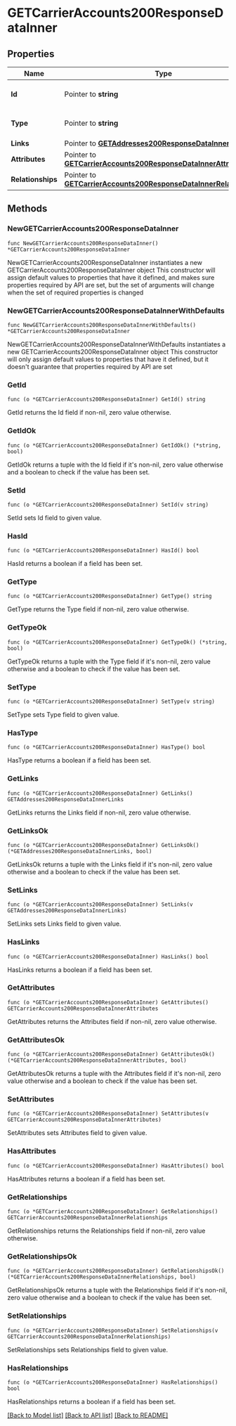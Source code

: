 # GETCarrierAccounts200ResponseDataInner

## Properties

Name | Type | Description | Notes
------------ | ------------- | ------------- | -------------
**Id** | Pointer to **string** | The resource&#39;s id | [optional] 
**Type** | Pointer to **string** | The resource&#39;s type | [optional] [default to "carrier_accounts"]
**Links** | Pointer to [**GETAddresses200ResponseDataInnerLinks**](GETAddresses200ResponseDataInnerLinks.md) |  | [optional] 
**Attributes** | Pointer to [**GETCarrierAccounts200ResponseDataInnerAttributes**](GETCarrierAccounts200ResponseDataInnerAttributes.md) |  | [optional] 
**Relationships** | Pointer to [**GETCarrierAccounts200ResponseDataInnerRelationships**](GETCarrierAccounts200ResponseDataInnerRelationships.md) |  | [optional] 

## Methods

### NewGETCarrierAccounts200ResponseDataInner

`func NewGETCarrierAccounts200ResponseDataInner() *GETCarrierAccounts200ResponseDataInner`

NewGETCarrierAccounts200ResponseDataInner instantiates a new GETCarrierAccounts200ResponseDataInner object
This constructor will assign default values to properties that have it defined,
and makes sure properties required by API are set, but the set of arguments
will change when the set of required properties is changed

### NewGETCarrierAccounts200ResponseDataInnerWithDefaults

`func NewGETCarrierAccounts200ResponseDataInnerWithDefaults() *GETCarrierAccounts200ResponseDataInner`

NewGETCarrierAccounts200ResponseDataInnerWithDefaults instantiates a new GETCarrierAccounts200ResponseDataInner object
This constructor will only assign default values to properties that have it defined,
but it doesn't guarantee that properties required by API are set

### GetId

`func (o *GETCarrierAccounts200ResponseDataInner) GetId() string`

GetId returns the Id field if non-nil, zero value otherwise.

### GetIdOk

`func (o *GETCarrierAccounts200ResponseDataInner) GetIdOk() (*string, bool)`

GetIdOk returns a tuple with the Id field if it's non-nil, zero value otherwise
and a boolean to check if the value has been set.

### SetId

`func (o *GETCarrierAccounts200ResponseDataInner) SetId(v string)`

SetId sets Id field to given value.

### HasId

`func (o *GETCarrierAccounts200ResponseDataInner) HasId() bool`

HasId returns a boolean if a field has been set.

### GetType

`func (o *GETCarrierAccounts200ResponseDataInner) GetType() string`

GetType returns the Type field if non-nil, zero value otherwise.

### GetTypeOk

`func (o *GETCarrierAccounts200ResponseDataInner) GetTypeOk() (*string, bool)`

GetTypeOk returns a tuple with the Type field if it's non-nil, zero value otherwise
and a boolean to check if the value has been set.

### SetType

`func (o *GETCarrierAccounts200ResponseDataInner) SetType(v string)`

SetType sets Type field to given value.

### HasType

`func (o *GETCarrierAccounts200ResponseDataInner) HasType() bool`

HasType returns a boolean if a field has been set.

### GetLinks

`func (o *GETCarrierAccounts200ResponseDataInner) GetLinks() GETAddresses200ResponseDataInnerLinks`

GetLinks returns the Links field if non-nil, zero value otherwise.

### GetLinksOk

`func (o *GETCarrierAccounts200ResponseDataInner) GetLinksOk() (*GETAddresses200ResponseDataInnerLinks, bool)`

GetLinksOk returns a tuple with the Links field if it's non-nil, zero value otherwise
and a boolean to check if the value has been set.

### SetLinks

`func (o *GETCarrierAccounts200ResponseDataInner) SetLinks(v GETAddresses200ResponseDataInnerLinks)`

SetLinks sets Links field to given value.

### HasLinks

`func (o *GETCarrierAccounts200ResponseDataInner) HasLinks() bool`

HasLinks returns a boolean if a field has been set.

### GetAttributes

`func (o *GETCarrierAccounts200ResponseDataInner) GetAttributes() GETCarrierAccounts200ResponseDataInnerAttributes`

GetAttributes returns the Attributes field if non-nil, zero value otherwise.

### GetAttributesOk

`func (o *GETCarrierAccounts200ResponseDataInner) GetAttributesOk() (*GETCarrierAccounts200ResponseDataInnerAttributes, bool)`

GetAttributesOk returns a tuple with the Attributes field if it's non-nil, zero value otherwise
and a boolean to check if the value has been set.

### SetAttributes

`func (o *GETCarrierAccounts200ResponseDataInner) SetAttributes(v GETCarrierAccounts200ResponseDataInnerAttributes)`

SetAttributes sets Attributes field to given value.

### HasAttributes

`func (o *GETCarrierAccounts200ResponseDataInner) HasAttributes() bool`

HasAttributes returns a boolean if a field has been set.

### GetRelationships

`func (o *GETCarrierAccounts200ResponseDataInner) GetRelationships() GETCarrierAccounts200ResponseDataInnerRelationships`

GetRelationships returns the Relationships field if non-nil, zero value otherwise.

### GetRelationshipsOk

`func (o *GETCarrierAccounts200ResponseDataInner) GetRelationshipsOk() (*GETCarrierAccounts200ResponseDataInnerRelationships, bool)`

GetRelationshipsOk returns a tuple with the Relationships field if it's non-nil, zero value otherwise
and a boolean to check if the value has been set.

### SetRelationships

`func (o *GETCarrierAccounts200ResponseDataInner) SetRelationships(v GETCarrierAccounts200ResponseDataInnerRelationships)`

SetRelationships sets Relationships field to given value.

### HasRelationships

`func (o *GETCarrierAccounts200ResponseDataInner) HasRelationships() bool`

HasRelationships returns a boolean if a field has been set.


[[Back to Model list]](../README.md#documentation-for-models) [[Back to API list]](../README.md#documentation-for-api-endpoints) [[Back to README]](../README.md)


